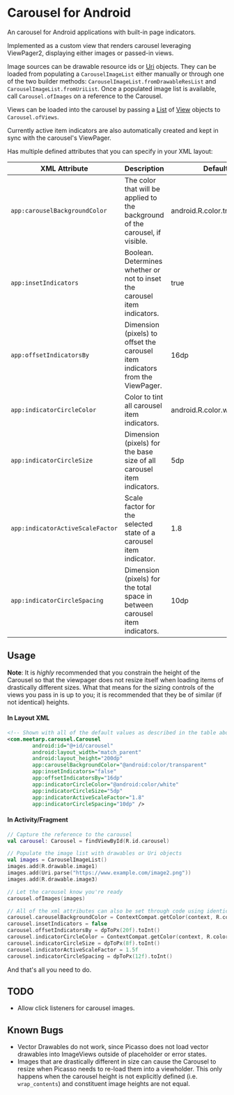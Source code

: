 # Carousel for Android
An carousel for Android applications with built-in page indicators.

Implemented as a custom view that renders carousel leveraging ViewPager2, displaying either
images or passed-in views.

Image sources can be drawable resource ids or
[Uri](https://developer.android.com/reference/android/net/Uri#parse(java.lang.String))
objects. They can be loaded from populating a `CarouselImageList` either manually or through
one of the two builder methods: `CarouselImageList.fromDrawableResList` and `CarouselImageList.fromUriList`.
Once a populated image list is available, call `Carousel.ofImages` on a reference to the Carousel.

Views can be loaded into the carousel by passing a
[List](https://kotlinlang.org/api/latest/jvm/stdlib/kotlin.collections/-list/index.html) of
[View](https://developer.android.com/reference/android/view/View) objects to `Carousel.ofViews`.

Currently active item indicators are also automatically created and kept in sync
with the carousel's ViewPager.

Has multiple defined attributes that you can specify in your XML layout:

|XML Attribute|Description|Default|
|-------------|-----------|-------|
|`app:carouselBackgroundColor`|The color that will be applied to the background of the carousel, if visible.|android.R.color.transparent|
|`app:insetIndicators`|Boolean. Determines whether or not to inset the carousel item indicators.|true|
|`app:offsetIndicatorsBy`|Dimension (pixels) to offset the carousel item indicators from the ViewPager.|16dp|
|`app:indicatorCircleColor`|Color to tint all carousel item indicators.|android.R.color.white|
|`app:indicatorCircleSize`|Dimension (pixels) for the base size of all carousel item indicators.|5dp|
|`app:indicatorActiveScaleFactor`|Scale factor for the selected state of a carousel item indicator.|1.8|
|`app:indicatorCircleSpacing`|Dimension (pixels) for the total space in between carousel item indicators.|10dp|

## Usage

**Note**: It is _highly_ recommended that you constrain the height of the Carousel so
that the viewpager does not resize itself when loading items of drastically different sizes.
What that means for the sizing controls of the views you pass in is up to you; it is
recommended that they be of similar (if not identical) heights.

#### In Layout XML
```xml
<!-- Shown with all of the default values as described in the table above -->
<com.meetarp.carousel.Carousel
        android:id="@+id/carousel"
        android:layout_width="match_parent"
        android:layout_height="200dp"
        app:carouselBackgroundColor="@android:color/transparent"
        app:insetIndicators="false"
        app:offsetIndicatorsBy="16dp"
        app:indicatorCircleColor="@android:color/white"
        app:indicatorCircleSize="5dp"
        app:indicatorActiveScaleFactor="1.8"
        app:indicatorCircleSpacing="10dp" />
```

#### In Activity/Fragment
```kotlin
// Capture the reference to the carousel
val carousel: Carousel = findViewById(R.id.carousel)

// Populate the image list with drawables or Uri objects
val images = CarouselImageList()
images.add(R.drawable.image1)
images.add(Uri.parse("https://www.example.com/image2.png"))
images.add(R.drawable.image3)

// Let the carousel know you're ready
carousel.ofImages(images)

// All of the xml attributes can also be set through code using identically named accessors
carousel.carouselBackgroundColor = ContextCompat.getColor(context, R.color.grey)
carousel.insetIndicators = false
carousel.offsetIndicatorsBy = dpToPx(20f).toInt()
carousel.indicatorCircleColor = ContextCompat.getColor(context, R.color.royal_blue)
carousel.indicatorCircleSize = dpToPx(8f).toInt()
carousel.indicatorActiveScaleFactor = 1.5f
carousel.indicatorCircleSpacing = dpToPx(12f).toInt()
```

And that's all you need to do.

## TODO
* Allow click listeners for carousel images.

## Known Bugs
* Vector Drawables do not work, since Picasso does not load vector drawables
    into ImageViews outside of placeholder or error states.
* Images that are drastically different in size can cause the Carousel to resize when
    Picasso needs to re-load them into a viewholder. This only happens when the carousel
    height is not explicitly defined (i.e. `wrap_contents`) and constituent image heights
    are not equal.